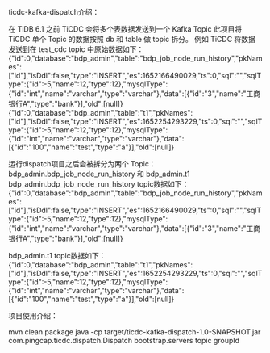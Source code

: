 ticdc-kafka-dispatch介绍：

在 TiDB 6.1 之前 TiCDC 会将多个表数据发送到一个 Kafka Topic
此项目将 TiCDC 单个 Topic 的数据按照 db 和 table 做 topic 拆分。
例如 TiCDC 将数据发送到在 test_cdc topic 中原始数据如下：
{"id":0,"database":"bdp_admin","table":"bdp_job_node_run_history","pkNames":["id"],"isDdl":false,"type":"INSERT","es":1652166490029,"ts":0,"sql":"","sqlType":{"id":-5,"name":12,"type":12},"mysqlType":{"id":"int","name":"varchar","type":"varchar"},"data":[{"id":"3","name":"工商银行A","type":"bank"}],"old":[null]}
{"id":0,"database":"bdp_admin","table":"t1","pkNames":["id"],"isDdl":false,"type":"INSERT","es":1652254293229,"ts":0,"sql":"","sqlType":{"id":-5,"name":12,"type":12},"mysqlType":{"id":"int","name":"varchar","type":"varchar"},"data":[{"id":"100","name":"test","type":"a"}],"old":[null]}

运行dispatch项目之后会被拆分为两个 Topic：bdp_admin.bdp_job_node_run_history 和 bdp_admin.t1
bdp_admin.bdp_job_node_run_history topic数据如下：
{"id":0,"database":"bdp_admin","table":"bdp_job_node_run_history","pkNames":["id"],"isDdl":false,"type":"INSERT","es":1652166490029,"ts":0,"sql":"","sqlType":{"id":-5,"name":12,"type":12},"mysqlType":{"id":"int","name":"varchar","type":"varchar"},"data":[{"id":"3","name":"工商银行A","type":"bank"}],"old":[null]}

bdp_admin.t1 topic数据如下：
{"id":0,"database":"bdp_admin","table":"t1","pkNames":["id"],"isDdl":false,"type":"INSERT","es":1652254293229,"ts":0,"sql":"","sqlType":{"id":-5,"name":12,"type":12},"mysqlType":{"id":"int","name":"varchar","type":"varchar"},"data":[{"id":"100","name":"test","type":"a"}],"old":[null]}


项目使用介绍：

mvn clean package 
java -cp target/ticdc-kafka-dispatch-1.0-SNAPSHOT.jar com.pingcap.ticdc.dispatch.Dispatch bootstrap.servers topic groupId